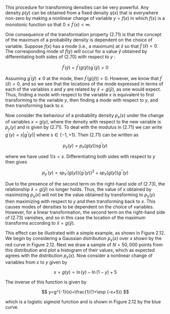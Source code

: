 This procedure for transforming densities can be very powerful. Any density $p(y)$ can be obtained from a fixed density $q(x)$ that is everywhere non-zero by making a nonlinear change of variable $y=f(x)$ in which $f(x)$ is a monotonic function so that $0 \leqslant f^{\prime}(x)<\infty$.

One consequence of the transformation property (2.71) is that the concept of the maximum of a probability density is dependent on the choice of variable. Suppose $f(x)$ has a mode (i.e., a maximum) at $\widehat{x}$ so that $f^{\prime}(\widehat{x})=0$. The corresponding mode of $\widetilde{f}(y)$ will occur for a value $\widehat{y}$ obtained by differentiating both sides of (2.70) with respect to $y$ :

$$
\tilde{f}^{\prime}(\widehat{y})=f^{\prime}(g(\widehat{y})) g^{\prime}(\widehat{y})=0
$$

Assuming $g^{\prime}(\widehat{y}) \neq 0$ at the mode, then $f^{\prime}(g(\widehat{y}))=0$. However, we know that $f^{\prime}(\widehat{x})=0$, and so we see that the locations of the mode expressed in terms of each of the variables $x$ and $y$ are related by $\widehat{x}=g(\widehat{y})$, as one would expect. Thus, finding a mode with respect to the variable $x$ is equivalent to first transforming to the variable $y$, then finding a mode with respect to $y$, and then transforming back to $x$.

Now consider the behaviour of a probability density $p_{x}(x)$ under the change of variables $x=g(y)$, where the density with respect to the new variable is $p_{y}(y)$ and is given by (2.71). To deal with the modulus in (2.71) we can write $g^{\prime}(y)=s\left|g^{\prime}(y)\right|$ where $s \in\{-1,+1\}$. Then $(2.71)$ can be written as

$$
p_{y}(y)=p_{x}(g(y)) s g^{\prime}(y)
$$

where we have used $1 / s=s$. Differentiating both sides with respect to $y$ then gives

$$
p_{y}^{\prime}(y)=s p_{x}^{\prime}(g(y))\left\{g^{\prime}(y)\right\}^{2}+s p_{x}(g(y)) g^{\prime \prime}(y)
$$

Due to the presence of the second term on the right-hand side of (2.73), the relationship $\widehat{x}=g(\widehat{y})$ no longer holds. Thus, the value of $x$ obtained by maximizing $p_{x}(x)$ will not be the value obtained by transforming to $p_{y}(y)$ then maximizing with respect to $y$ and then transforming back to $x$. This causes modes of densities to be dependent on the choice of variables. However, for a linear transformation, the second term on the right-hand side of (2.73) vanishes, and so in this case the location of the maximum transforms according to $\widehat{x}=g(\widehat{y})$.

This effect can be illustrated with a simple example, as shown in Figure 2.12. We begin by considering a Gaussian distribution $p_{x}(x)$ over $x$ shown by the red curve in Figure 2.12. Next we draw a sample of $N=50,000$ points from this distribution and plot a histogram of their values, which as expected agrees with the distribution $p_{x}(x)$. Now consider a nonlinear change of variables from $x$ to $y$ given by

$$
x=g(y)=\ln (y)-\ln (1-y)+5
$$

The inverse of this function is given by

$$
y=g^{-1}(x)=\frac{1}{1+\exp (-x+5)}
$$

which is a logistic sigmoid function and is shown in Figure 2.12 by the blue curve.